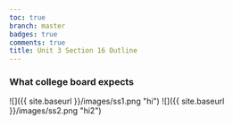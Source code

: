 ```yaml
---
toc: true
branch: master
badges: true
comments: true
title: Unit 3 Section 16 Outline
---
```

### What college board expects

![]({{ site.baseurl }}/images/ss1.png "hi")
![]({{ site.baseurl }}/images/ss2.png "hi2")